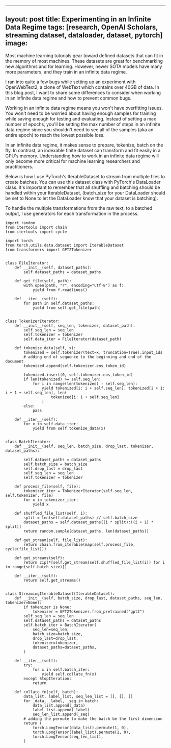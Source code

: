------
layout: post
title: Experimenting in an Infinite Data Regime
tags: [research, OpenAI Scholars, streaming dataset, dataloader, dataset, pytorch]
image:
---
Most machine learning tutorials gear toward defined datasets that can fit in the memory of most machines. These datasets are great for benchmarking new algorithms and for learning. However, newer SOTA models have many more parameters, and they train in an infinite data regime.

I ran into quite a few bugs while setting up an experiment with OpenWebText2, a clone of WebText which contains over 40GB of data. In this blog post, I want to share some differences to consider when working in an infinite data regime and how to prevent common bugs.

Working in an infinite data regime means you won't have overfitting issues. You won't need to be worried about having enough samples for training while saving enough for testing and evaluating. Instead of setting a max number of epochs, you'll be setting the max number of steps in an infinite data regime since you shouldn't need to see all of the samples (aka an entire epoch) to reach the lowest possible loss.

In an infinite data regime, it makes sense to prepare, tokenize, batch on the fly. In contrast, an indexable finite dataset can transform and fit easily in a GPU's memory. Understanding how to work in an infinite data regime will only become more critical for machine learning researchers and practitioners.

Below is how I use PyTorch's IterableDataset to stream from multiple files to create batches. You can use this dataset class with PyTorch's DataLoader class. It's important to remember that all shuffling and batching should be handled within your IterableDataset, (batch_size for your DataLoader should be set to None to let the DataLoader know that your dataset is batching).

To handle the multiple transformations from the raw text, to a batched output, I use generators for each transformation in the process.

```
import random
from itertools import chain
from itertools import cycle

import torch
from torch.utils.data.dataset import IterableDataset
from transformers import GPT2Tokenizer


class FileIterator:
    def __init__(self, dataset_paths):
        self.dataset_paths = dataset_paths

    def get_file(self, path):
        with open(path, "r", encoding="utf-8") as f:
            yield from f.readlines()

    def __iter__(self):
        for path in self.dataset_paths:
            yield from self.get_file(path)


class TokenizerIterator:
    def __init__(self, seq_len, tokenizer, dataset_path):
        self.seq_len = seq_len
        self.tokenizer = tokenizer
        self.data_iter = FileIterator(dataset_path)

    def tokenize_data(self, x):
        tokenized = self.tokenizer(text=x, truncation=True).input_ids
        # adding end of sequence to the beginning and end of the document
        tokenized.append(self.tokenizer.eos_token_id)

        tokenized.insert(0, self.tokenizer.eos_token_id)
        if len(tokenized) >= self.seq_len:
            for i in range(len(tokenized) - self.seq_len):
                yield tokenized[i: i + self.seq_len], tokenized[i + 1: i + 1 + self.seq_len], len(
                    tokenized[i: i + self.seq_len]
                )
        else:
            pass

    def __iter__(self):
        for x in self.data_iter:
            yield from self.tokenize_data(x)


class BatchIterator:
    def __init__(self, seq_len, batch_size, drop_last, tokenizer, dataset_paths):

        self.dataset_paths = dataset_paths
        self.batch_size = batch_size
        self.drop_last = drop_last
        self.seq_len = seq_len
        self.tokenizer = tokenizer

    def process_file(self, file):
        tokenizer_iter = TokenizerIterator(self.seq_len, self.tokenizer, file)
        for x in tokenizer_iter:
            yield x

    def shuffled_file_list(self, i):
        split = len(self.dataset_paths) // self.batch_size
        dataset_paths = self.dataset_paths[(i * split):((i + 1) * split)]
        return random.sample(dataset_paths, len(dataset_paths))

    def get_stream(self, file_list):
        return chain.from_iterable(map(self.process_file, cycle(file_list)))

    def get_streams(self):
        return zip(*[self.get_stream(self.shuffled_file_list(i)) for i in range(self.batch_size)])

    def __iter__(self):
        return self.get_streams()


class StreamingIterableDataset(IterableDataset):
    def __init__(self, batch_size, drop_last, dataset_paths, seq_len, tokenizer=None):
        if tokenizer is None:
            tokenizer = GPT2Tokenizer.from_pretrained("gpt2")
        self.seq_len = seq_len
        self.dataset_paths = dataset_paths
        self.batch_iter = BatchIterator(
            seq_len=seq_len,
            batch_size=batch_size,
            drop_last=drop_last,
            tokenizer=tokenizer,
            dataset_paths=dataset_paths,
        )

    def __iter__(self):
        try:
            for x in self.batch_iter:
                yield self.collate_fn(x)
        except StopIteration:
            return

    def collate_fn(self, batch):
        data_list, label_list, seq_len_list = [], [], []
        for _data, _label, _seq in batch:
            data_list.append(_data)
            label_list.append(_label)
            seq_len_list.append(_seq)
        # adding the permute to make the batch be the first dimension
        return (
            torch.LongTensor(data_list).permute(1, 0),
            torch.LongTensor(label_list).permute(1, 0),
            torch.LongTensor(seq_len_list),
        )

```



